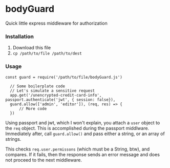# bodyGuard
Quick little express middleware for authorization

### Installation
1. Download this file
2. `cp /path/to/file /path/to/dest`

### Usage
```
const guard = require('/path/to/file/bodyGuard.js')

  // Some boilerplate code
  // Let's simulate a sensitive request
  app.get('/unencrypted-credit-card-info', passport.authenticate('jwt', { session: false}),
  guard.allow(['admin', 'editor']), (req, res) => {
      // More code
  })
  ```
Using passport and jwt, which I won't explain, you attach a `user` object to the `req` object. This is accomplished during the passport middlware.
Immediately after, call `guard.allow()` and pass either a string, or an array of strings.

This checks `req.user.permissons` (which must be a String, btw), and compares. If it fails, then the response sends an error message and does not proceed to the next middleware.
